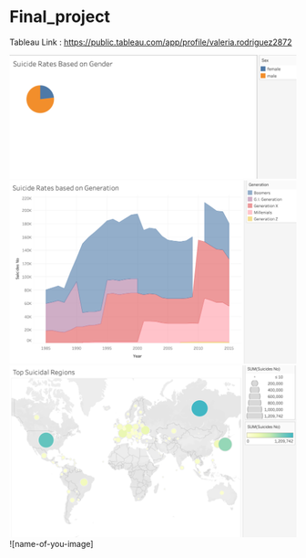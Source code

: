 # Final_project

Tableau Link : https://public.tableau.com/app/profile/valeria.rodriguez2872

![name-of-you-image](https://github.com/RosieMina/Final_project/blob/35ea0fef9bd842ca351f61bc6c37c90f96f26682/images/Gender.png)
![name-of-you-image](https://github.com/RosieMina/Final_project/blob/6607b39b3ffad2c9b86a4fe3aa3c40c787d77f15/images/Generation.png)
![name-of-you-image](https://github.com/RosieMina/Final_project/blob/ee91e4ddd8bfe511d7338f9f83e768a5d7aee7e5/images/Regions.png)
![name-of-you-image]
